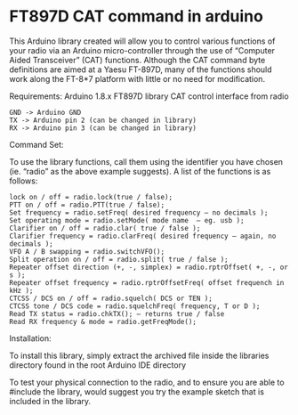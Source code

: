 # FT897D CAT command in arduino
This Arduino library created will allow you to control various functions of your radio via an Arduino micro-controller through the use of “Computer Aided Transceiver” (CAT) functions. Although the CAT command byte definitions are aimed at a Yaesu FT-897D, many of the functions should work along the FT-8*7 platform with little or no need for modification.

Requirements:
Arduino 1.8.x
FT897D library
CAT control interface from radio

    GND -> Arduino GND
    TX -> Arduino pin 2 (can be changed in library)
    RX -> Arduino pin 3 (can be changed in library)

Command Set:

To use the library functions, call them using the identifier you have chosen (ie. “radio” as the above example suggests). A list of the functions is as follows:

    lock on / off = radio.lock(true / false);
    PTT on / off = radio.PTT(true / false);
    Set frequency = radio.setFreq( desired frequency – no decimals );
    Set operating mode = radio.setMode( mode name  – eg. usb );
    Clarifier on / off = radio.clar( true / false );
    Clarifier frequency = radio.clarFreq( desired frequency – again, no decimals );
    VFO A / B swapping = radio.switchVFO();
    Split operation on / off = radio.split( true / false );
    Repeater offset direction (+, -, simplex) = radio.rptrOffset( +, -, or s );
    Repeater offset frequency = radio.rptrOffsetFreq( offset frequench in kHz );
    CTCSS / DCS on / off = radio.squelch( DCS or TEN );
    CTCSS tone / DCS code = radio.squelchFreq( frequency, T or D );
    Read TX status = radio.chkTX(); – returns true / false
    Read RX frequency & mode = radio.getFreqMode();

Installation:

To install this library, simply extract the archived file inside the libraries directory 
found in the root Arduino IDE directory 

To test your physical connection to the radio, and to ensure you are able to #include the library,
would suggest you try the example sketch that is included in the library. 

